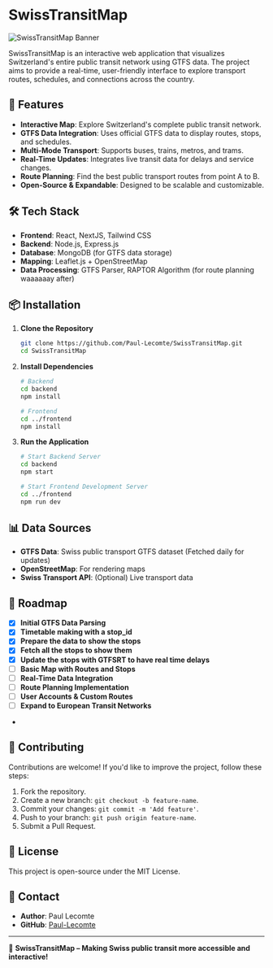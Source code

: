# SwissTransitMap

![SwissTransitMap Banner](https://your-image-url.com/banner.png)

SwissTransitMap is an interactive web application that visualizes Switzerland's entire public transit network using GTFS data. The project aims to provide a real-time, user-friendly interface to explore transport routes, schedules, and connections across the country.

## 🚀 Features

- **Interactive Map**: Explore Switzerland's complete public transit network.
- **GTFS Data Integration**: Uses official GTFS data to display routes, stops, and schedules.
- **Multi-Mode Transport**: Supports buses, trains, metros, and trams.
- **Real-Time Updates**: Integrates live transit data for delays and service changes.
- **Route Planning**: Find the best public transport routes from point A to B.
- **Open-Source & Expandable**: Designed to be scalable and customizable.

## 🛠️ Tech Stack

- **Frontend**: React, NextJS, Tailwind CSS
- **Backend**: Node.js, Express.js
- **Database**: MongoDB (for GTFS data storage)
- **Mapping**: Leaflet.js + OpenStreetMap
- **Data Processing**: GTFS Parser, RAPTOR Algorithm (for route planning waaaaaay after)

## 📦 Installation

1. **Clone the Repository**
   ```sh
   git clone https://github.com/Paul-Lecomte/SwissTransitMap.git
   cd SwissTransitMap
   ```

2. **Install Dependencies**
   ```sh
   # Backend
   cd backend
   npm install
   
   # Frontend
   cd ../frontend
   npm install
   ```

3. **Run the Application**
   ```sh
   # Start Backend Server
   cd backend
   npm start
   
   # Start Frontend Development Server
   cd ../frontend
   npm run dev
   ```

## 📊 Data Sources

- **GTFS Data**: Swiss public transport GTFS dataset (Fetched daily for updates)
- **OpenStreetMap**: For rendering maps
- **Swiss Transport API**: (Optional) Live transport data

## 📌 Roadmap

- [x] **Initial GTFS Data Parsing**
- [x] **Timetable making with a stop_id**
- [x] **Prepare the data to show the stops**
- [x] **Fetch all the stops to show them**
- [x] **Update the stops with GTFSRT to have real time delays**
- [ ] **Basic Map with Routes and Stops**
- [ ] **Real-Time Data Integration**
- [ ] **Route Planning Implementation**
- [ ] **User Accounts & Custom Routes**
- [ ] **Expand to European Transit Networks**
- 

## 🤝 Contributing

Contributions are welcome! If you'd like to improve the project, follow these steps:

1. Fork the repository.
2. Create a new branch: `git checkout -b feature-name`.
3. Commit your changes: `git commit -m 'Add feature'`.
4. Push to your branch: `git push origin feature-name`.
5. Submit a Pull Request.

## 📜 License

This project is open-source under the MIT License.

## 📧 Contact

- **Author**: Paul Lecomte
- **GitHub**: [Paul-Lecomte](https://github.com/Paul-Lecomte)

---

🚆 **SwissTransitMap – Making Swiss public transit more accessible and interactive!**

